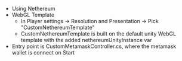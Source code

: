 - Using Nethereum
- WebGL Template
	- In Player settings -> Resolution and Presentation -> Pick "CustomNethereumTemplate"
	- CustomNethereumTemplate is built on the default unity WebGL template with the added nethereumUnityInstance var
- Entry point is CustomMetamaskController.cs, where the metamask wallet is connect on Start